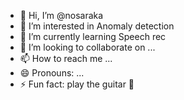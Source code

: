 - 👋 Hi, I’m @nosaraka
- 👀 I’m interested in Anomaly detection
- 🌱 I’m currently learning Speech rec
- 💞️ I’m looking to collaborate on ...
- 📫 How to reach me ...
- 😄 Pronouns: ...
- ⚡ Fun fact: play the guitar 🌱

<!---
nosaraka/nosaraka is a ✨ special ✨ repository because its `README.md` (this file) appears on your GitHub profile.
You can click the Preview link to take a look at your changes.
--->
